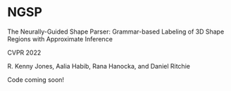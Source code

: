 # NGSP

The Neurally-Guided Shape Parser: Grammar-based Labeling of 3D Shape Regions with Approximate Inference

CVPR 2022 

R. Kenny Jones, Aalia Habib, Rana Hanocka, and Daniel Ritchie 

Code coming soon!
